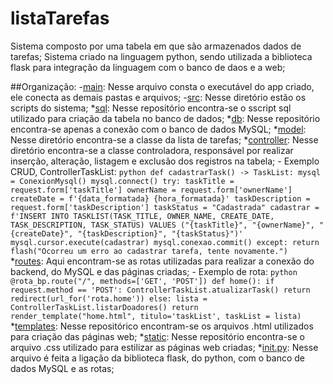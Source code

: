 # listaTarefas
Sistema composto por uma tabela em que são armazenados dados de tarefas;
Sistema criado na linguagem python, sendo utilizada a biblioteca flask para integração da linguagem com o banco de daos e a web;

##Organização:
-[main](main.py): Nesse arquivo consta o executável do app criado, ele conecta as demais pastas e arquivos;
-[src](src): Nesse diretório estão os scripts do sistema;
  *[sql](src/sql): Nesse repositório encontra-se o sscript sql utilizado para criação da tabela no banco de dados;
  *[db](src/db): Nesse repositório encontra-se apenas a conexão com o banco de dados MySQL;
  *[model](src/model): Nesse diretório encontra-se a classe da lista de tarefas;
  *[controller](src/controller): Nesse diretório encontra-se a classe controladora, responsável por realizar inserção, alteração, listagem e exclusão dos registros na tabela;
    - Exemplo CRUD, ControllerTaskList:
    ```python
        def cadastrarTask() -> TaskList:
        mysql = ConexionMysql()
        mysql.connect()
        try:
            taskTitle = request.form['taskTitle']
            ownerName = request.form['ownerName']
            createDate = f'{data_formatada} {hora_formatada}'
            taskDescription = request.form['taskDescription']
            taskStatus = "Cadastrada"
            cadastrar = f'INSERT INTO TASKLIST(TASK_TITLE, OWNER_NAME, CREATE_DATE, TASK_DESCRIPTION, TASK_STATUS) VALUES ("{taskTitle}", "{ownerName}", "{createDate}", "{taskDescription}", "{taskStatus}")'
            mysql.cursor.execute(cadastrar)
            mysql.conexao.commit()
        except:
            return flash("Ocorreu um erro ao cadastrar tarefa, tente novamente.")
    ```
  *[routes](src/routes): Aqui encontram-se as rotas utilizadas para realizar a conexão do backend, do MySQL e das páginas criadas;
    - Exemplo de rota:
    ```python
    @rota_bp.route("/", methods=['GET', 'POST'])
    def home():
      if request.method == 'POST':
        ControllerTaskList.atualizarTask()
        return redirect(url_for('rota.home'))
      else:
        lista = ControllerTaskList.listarDoadores()
        return render_template("home.html", titulo='taskList', taskList = lista)
    ```
  *[templates](src/templates): Nesse repositórico encontram-se os arquivos .html utilizados para criação das páginas web;
  *[static](src/static): Nesse repositório encontra-se o arquivo .css utilizado para estilizar as páginas web criadas;
  *[init.py](src/init.py): Nesse arquivo é feita a ligação da biblioteca flask, do python, com o banco de dados MySQL e as rotas;
